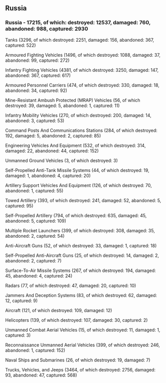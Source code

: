 
 
 ## Russia
 
 ### Russia - 17215, of which: destroyed: 12537, damaged: 760, abandoned: 988, captured: 2930

 

 

 Tanks (3296, of which destroyed: 2251, damaged: 156, abandoned: 367, captured: 522)

 Armoured Fighting Vehicles (1496, of which destroyed: 1088, damaged: 37, abandoned: 99, captured: 272)

 Infantry Fighting Vehicles (4381, of which destroyed: 3250, damaged: 147, abandoned: 367, captured: 617)

 Armoured Personnel Carriers (474, of which destroyed: 330, damaged: 18, abandoned: 34, captured: 92)

 Mine-Resistant Ambush Protected (MRAP) Vehicles (56, of which destroyed: 39, damaged: 5, abandoned: 1, captured: 11)

 Infantry Mobility Vehicles (270, of which destroyed: 200, damaged: 14, abandoned: 3, captured: 53)

 Command Posts And Communications Stations (284, of which destroyed: 192, damaged: 5, abandoned: 2, captured: 85)

 Engineering Vehicles And Equipment (532, of which destroyed: 314, damaged: 22, abandoned: 44, captured: 152)

 Unmanned Ground Vehicles (3, of which destroyed: 3)

 Self-Propelled Anti-Tank Missile Systems (44, of which destroyed: 19, damaged: 1, abandoned: 4, captured: 20)

 Artillery Support Vehicles And Equipment (126, of which destroyed: 70, abandoned: 1, captured: 55)

 Towed Artillery (393, of which destroyed: 241, damaged: 52, abandoned: 5, captured: 95)

 Self-Propelled Artillery (794, of which destroyed: 635, damaged: 45, abandoned: 5, captured: 109)

 Multiple Rocket Launchers (399, of which destroyed: 308, damaged: 35, abandoned: 2, captured: 54)

 Anti-Aircraft Guns (52, of which destroyed: 33, damaged: 1, captured: 18)

 Self-Propelled Anti-Aircraft Guns (25, of which destroyed: 14, damaged: 2, abandoned: 2, captured: 7)

 Surface-To-Air Missile Systems (267, of which destroyed: 194, damaged: 45, abandoned: 4, captured: 24)

 Radars (77, of which destroyed: 47, damaged: 20, captured: 10)

 Jammers And Deception Systems (83, of which destroyed: 62, damaged: 12, captured: 9)

 Aircraft (121, of which destroyed: 109, damaged: 12)

 Helicopters (139, of which destroyed: 107, damaged: 30, captured: 2)

 Unmanned Combat Aerial Vehicles (15, of which destroyed: 11, damaged: 1, captured: 3)

 Reconnaissance Unmanned Aerial Vehicles (399, of which destroyed: 246, abandoned: 1, captured: 152)

 Naval Ships and Submarines (26, of which destroyed: 19, damaged: 7)

 Trucks, Vehicles, and Jeeps (3464, of which destroyed: 2756, damaged: 93, abandoned: 47, captured: 568)

